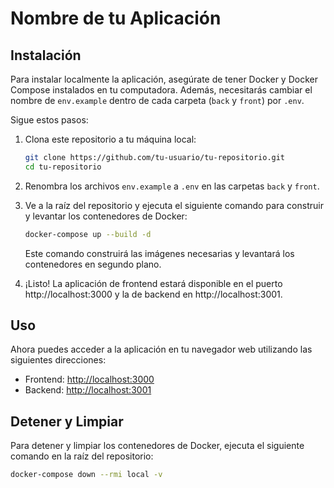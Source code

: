 # Nombre de tu Aplicación

## Instalación

Para instalar localmente la aplicación, asegúrate de tener Docker y Docker Compose instalados en tu computadora. Además, necesitarás cambiar el nombre de `env.example` dentro de cada carpeta (`back` y `front`) por `.env`.

Sigue estos pasos:

1. Clona este repositorio a tu máquina local:

   ```bash
   git clone https://github.com/tu-usuario/tu-repositorio.git
   cd tu-repositorio
   ```

2. Renombra los archivos `env.example` a `.env` en las carpetas `back` y `front`.

3. Ve a la raíz del repositorio y ejecuta el siguiente comando para construir y levantar los contenedores de Docker:

   ```bash
   docker-compose up --build -d
   ```

   Este comando construirá las imágenes necesarias y levantará los contenedores en segundo plano.

4. ¡Listo! La aplicación de frontend estará disponible en el puerto http://localhost:3000 y la de backend en http://localhost:3001.

## Uso

Ahora puedes acceder a la aplicación en tu navegador web utilizando las siguientes direcciones:

- Frontend: [http://localhost:3000](http://localhost:3000)
- Backend: [http://localhost:3001](http://localhost:3001)

## Detener y Limpiar

Para detener y limpiar los contenedores de Docker, ejecuta el siguiente comando en la raíz del repositorio:

```bash
docker-compose down --rmi local -v
```
